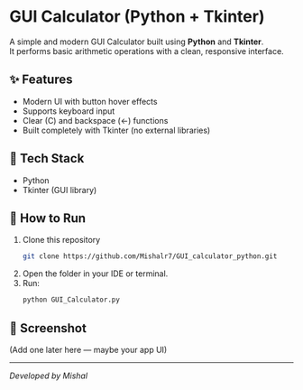 # GUI Calculator (Python + Tkinter)

A simple and modern GUI Calculator built using **Python** and **Tkinter**.  
It performs basic arithmetic operations with a clean, responsive interface.

## ✨ Features
- Modern UI with button hover effects
- Supports keyboard input
- Clear (C) and backspace (←) functions
- Built completely with Tkinter (no external libraries)

## 🧠 Tech Stack
- Python
- Tkinter (GUI library)

## 🚀 How to Run
1. Clone this repository  
   ```bash
   git clone https://github.com/Mishalr7/GUI_calculator_python.git
   ```
2. Open the folder in your IDE or terminal.
3. Run:
   ```bash
   python GUI_Calculator.py
   ```

## 📸 Screenshot
(Add one later here — maybe your app UI)

---

 *Developed by Mishal*

